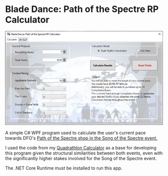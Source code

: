 ﻿# Blade Dance: Path of the Spectre RP Calculator
![UI preview](images/preview.png)

A simple C# WPF program used to calculate the user's current pace towards DFO's [Path of the Spectre shop in the Song of the Spectre event.](https://www.dfoneople.com/pg/Song_of_the_Spectre)

I used the code from my [Quadrathlon Calculator](https://github.com/hishigami/Quadrathlon-Calculator) as a base for developing this program given the structural similarities between both events,
even with the significantly higher stakes involved for the Song of the Spectre event.

The .NET Core Runtime must be installed to run this app.